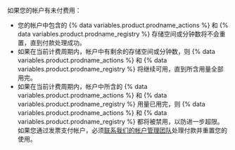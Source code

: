 如果您的帐户有未付费用：

* 您的帐户中包含的 {% data variables.product.prodname_actions %} 和 {% data variables.product.prodname_registry %} 存储空间或分钟数将不会重置，直到付款处理成功。
* 如果在当前计费周期内，帐户中有剩余的存储空间或分钟数，则 {% data variables.product.prodname_actions %} 和 {% data variables.product.prodname_registry %} 将继续可用，直到所含用量全部用完。
* 如果在当前计费周期内，帐户中所含的 {% data variables.product.prodname_actions %} 和 {% data variables.product.prodname_registry %} 用量已用完，则 {% data variables.product.prodname_actions %} 和 {% data variables.product.prodname_registry %} 都将被禁用，以防进一步超限。 如果您通过发票支付帐户，必须[联系我们的帐户管理团队](https://enterprise.github.com/contact)处理付款并重置您的使用。
